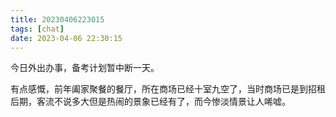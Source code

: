 ```yaml
---
title: 20230406223015
tags: [chat]
date: 2023-04-06 22:30:15
---
```


今日外出办事，备考计划暂中断一天。

有点感慨，前年阖家聚餐的餐厅，所在商场已经十室九空了，当时商场已是到招租后期，客流不说多大但是热闹的景象已经有了，而今惨淡情景让人唏嘘。